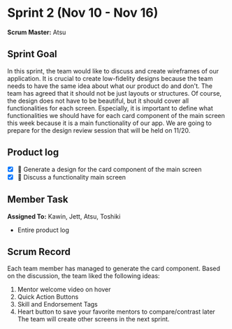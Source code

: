 # Sprint 2 (Nov 10 - Nov 16)

**Scrum Master:** Atsu

## Sprint Goal

In this sprint, the team would like to discuss and create wireframes of our application. It is crucial to create low-fidelity designs because the team needs to have the same idea about what our product do and don't. The team has agreed that it should not be just layouts or structures. Of course, the design does not have to be beautiful, but it should cover all functionalities for each screen. Especially, it is important to define what functionalities we should have for each card component of the main screen this week because it is a main functionality of our app. We are going to prepare for the design review session that will be held on 11/20.

## Product log

- [x] 🚀 Generate a design for the card component of the main screen
- [x] 🚀 Discuss a functionality main screen

## Member Task

**Assigned To:** Kawin, Jett, Atsu, Toshiki

- Entire product log

## Scrum Record

Each team member has managed to generate the card component. Based on the discussion, the team liked the following ideas:

1. Mentor welcome video on hover
2. Quick Action Buttons
3. Skill and Endorsement Tags
4. Heart button to save your favorite mentors to compare/contrast later
The team will create other screens in the next sprint.
